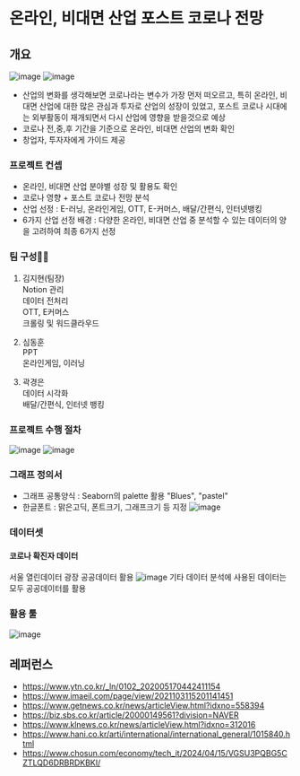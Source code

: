 # 온라인, 비대면 산업 포스트 코로나 전망


## 개요
![image](https://github.com/Taylor0819/covid/assets/168276473/7aa7e8a1-63dc-4b46-93a1-2a0cc71615d5)
![image](https://github.com/Taylor0819/covid/assets/168276473/156f7955-c035-47ac-9fd8-d2c77f4d7de7)

* 산업의 변화를 생각해보면 코로나라는 변수가 가장 먼저 떠오르고, 특히 온라인, 비대면 산업에 대한 많은 관심과 투자로 산업의 성장이 있었고, 포스트 코로나 시대에는 외부활동이 재개되면서 다시 산업에 영향을 받을것으로 예상
* 코로나 전,중,후 기간을 기준으로 온라인, 비대면 산업의 변화 확인
* 창업자, 투자자에게 가이드 제공
  
### 프로젝트 컨셉

* 온라인, 비대면 산업 분야별 성장 및 활용도 확인
* 코로나 영향 + 포스트 코로나 전망 분석
* 산업 선정 : E-러닝, 온라인게임, OTT, E-커머스, 배달/간편식, 인터넷뱅킹
* 6가지 산업 선정 배경 : 다양한 온라인, 비대면 산업 중 분석할 수 있는 데이터의 양을 고려하여 최종 6가지 선정

### 팀 구성🙋‍♀️
1. 김지현(팀장) <br>
Notion 관리 <br>
데이터 전처리 <br>
OTT, E커머스 <br>
크롤링 및 워드클라우드 <br>

2. 심동훈 <br>
PPT <br>
온라인게임, 이러닝 <br>

3. 곽경은 <br>
데이터 시각화 <br>
배달/간편식, 인터넷 뱅킹 <br>

### 프로젝트 수행 절차 
![image](https://github.com/Taylor0819/covid/assets/168276473/cd484586-e7d5-4b3b-b5ca-c40ff85200e4)
![image](https://github.com/Taylor0819/covid/assets/168276473/f9e3c823-751d-4ac1-9be9-262098de6bc7)

### 그래프 정의서
* 그래프 공통양식 : Seaborn의 palette 활용 "Blues", "pastel"
* 한글폰트 : 맑은고딕, 폰트크기, 그래프크기 등 지정
![image](https://github.com/Taylor0819/covid/assets/168276473/f9f02f7b-edfa-4a9e-a3c9-dd29ad2f9dc7)


### 데이터셋

#### 코로나 확진자 데이터 
서울 열린데이터 광장 공공데이터 활용 
![image](https://github.com/Taylor0819/covid/assets/168276473/1f543f6f-0b4d-4403-8e93-dfba0435817d)
기타 데이터 분석에 사용된 데이터는 모두 공공데이터를 활용


### 활용 툴 
![image](https://github.com/Taylor0819/covid/assets/168276473/adf27e72-91ae-489a-99fb-53e4c1cd36ac)

## 레퍼런스

- https://www.ytn.co.kr/_ln/0102_202005170442411154
- https://www.imaeil.com/page/view/2021103115201141451
- https://www.getnews.co.kr/news/articleView.html?idxno=558394
- https://biz.sbs.co.kr/article/20000149561?division=NAVER
- https://www.klnews.co.kr/news/articleView.html?idxno=312016
- https://www.hani.co.kr/arti/international/international_general/1015840.html
- https://www.chosun.com/economy/tech_it/2024/04/15/VGSU3PQBG5CZTLQD6DRBRDKBKI/

